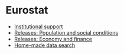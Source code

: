 # Eurostat

- [Institutional support](https://ec.europa.eu/eurostat/en/web/main/contact-us/institutional-support)
- [Releases: Population and social conditions](https://ec.europa.eu/eurostat/news/release-calendar?theme=3)
- [Releases: Economy and finance](https://ec.europa.eu/eurostat/news/release-calendar?theme=2)
- [Home-made data search](https://shiny-r.tk/find_estat/)
